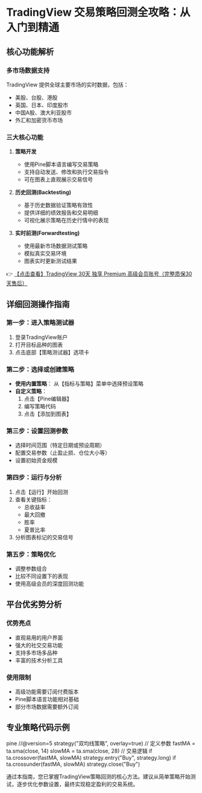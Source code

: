 # TradingView 交易策略回测全攻略：从入门到精通

## 核心功能解析

### 多市场数据支持
TradingView 提供全球主要市场的实时数据，包括：
- 美股、台股、港股
- 英国、日本、印度股市
- 中国A股、澳大利亚股市
- 外汇和加密货币市场

### 三大核心功能
1. **策略开发**
   - 使用Pine脚本语言编写交易策略
   - 支持自动发送、修改和执行交易指令
   - 可在图表上直观展示交易信号

2. **历史回测(Backtesting)**
   - 基于历史数据验证策略有效性
   - 提供详细的绩效报告和交易明细
   - 可视化展示策略在历史行情中的表现

3. **实时前测(Forwardtesting)**
   - 使用最新市场数据测试策略
   - 模拟真实交易环境
   - 图表实时更新测试结果

👉 [【点击查看】TradingView 30天 独享 Premium 高级会员账号（完整质保30天售后）](https://bit.ly/TradingView-Pro)

## 详细回测操作指南

### 第一步：进入策略测试器
1. 登录TradingView账户
2. 打开目标品种的图表
3. 点击底部【策略测试器】选项卡

### 第二步：选择或创建策略
- **使用内置策略**：
  从【指标与策略】菜单中选择预设策略
- **自定义策略**：
  1. 点击【Pine编辑器】
  2. 编写策略代码
  3. 点击【添加到图表】

### 第三步：设置回测参数
- 选择时间范围（特定日期或预设周期）
- 配置交易参数（止盈止损、仓位大小等）
- 设置初始资金规模

### 第四步：运行与分析
1. 点击【运行】开始回测
2. 查看关键指标：
   - 总收益率
   - 最大回撤
   - 胜率
   - 夏普比率
3. 分析图表标记的交易信号

### 第五步：策略优化
- 调整参数组合
- 比较不同设置下的表现
- 使用高级会员的深度回测功能

## 平台优劣势分析

### 优势亮点
- 直观易用的用户界面
- 强大的社交交易功能
- 支持多市场多品种
- 丰富的技术分析工具

### 使用限制
- 高级功能需要订阅付费版本
- Pine脚本语言功能相对基础
- 部分市场数据需要额外订阅

## 专业策略代码示例

pine
//@version=5
strategy("双均线策略", overlay=true)
// 定义参数
fastMA = ta.sma(close, 14)
slowMA = ta.sma(close, 28)
// 交易逻辑
if ta.crossover(fastMA, slowMA)
    strategy.entry("Buy", strategy.long)
if ta.crossunder(fastMA, slowMA)
    strategy.close("Buy")

通过本指南，您已掌握TradingView策略回测的核心方法。建议从简单策略开始测试，逐步优化参数设置，最终实现稳定盈利的交易系统。
